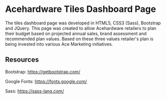 # Acehardware Tiles Dashboard Page

The tiles dashboard page was developed in HTML5, CSS3 (Sass), Bootstrap and JQuery. This page was created to allow Acehardware retailers to plan their budget based on projected annual sales, brand assessment and recommended plan values. Based on these three values retailer's plan is being invested into various Ace Marketing initiatives. 

## Resources

Bootstrap: https://getbootstrap.com/

Google Fonts: https://fonts.google.com/

Sass: https://sass-lang.com/